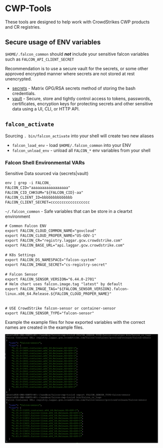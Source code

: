 # CWP-Tools

These tools are designed to help work with CrowdStrikes CWP products and CR registries.

## Secure usage of ENV variables 

`$HOME/.falcon_common` should ***not*** include your sensitive falcon variables such as `FALCON_API_CLIENT_SECRET`

Recommendation is to use a secure vault for the secrets, or some other approved encrypted manner where secrets are not stored at rest unencrypted.

* [secrets](https://github.com/shadowbq/matrix.secrets) - Matrix GPG/RSA secrets method of storing the bash credentials.
* [vault](https://www.vaultproject.io/) - Secure, store and tightly control access to tokens, passwords, certificates, encryption keys for protecting secrets and other sensitive data using a UI, CLI, or HTTP API.


## `falcon_activate`

Sourcing `. bin/falcon_activate` into your shell will create two new aliases 

* `falcon_load_env` - load `$HOME/.falcon_common` into your ENV
* `falcon_unload_env` - unload all `FALCON_*` env variables from your shell

### Falcon Shell Environmental VARs

Sensitive Data sourced via (secrets|vault)

```
env | grep -i FALCON_
FALCON_CID="aaaaaaaaaaaaaaaaa"
FALCON_CID_CHKSUM="${FALCON_CID}-aa"
FALCON_CLIENT_ID=bbbbbbbbbbbbbb
FALCON_CLIENT_SECRET=cccccccccccccccccc
```

`~/.falcon_common` - Safe variables that can be store in a cleartxt environment

```
# Common Falcon ENV
export FALCON_CLOUD_COMMON_NAME="govcloud"
export FALCON_CLOUD_PROPER_NAME="US-GOV-1"
export FALCON_CR="registry.laggar.gcw.crowdstrike.com"
export FALCON_BASE_URL="api.laggar.gcw.crowdstrike.com"

# K8s Settings
export FALCON_DS_NAMESPACE="falcon-system"
export FALCON_IMAGE_SECRET="cs-registry-secret"

# Falcon Sensor
export FALCON_SENSOR_VERSION="6.44.0-2701"
# Helm chart uses falcon.image.tag "latest" by default
export FALCON_IMAGE_TAG="${FALCON_SENSOR_VERSION}.falcon-linux.x86_64.Release.${FALCON_CLOUD_PROPER_NAME}"


# USE CrowdStrike falcon-sensor or container-sensor
export FALCON_SENSOR_TYPE="falcon-sensor"
```





Example the example files for how exported variables with the correct names are created in the example files.

![Screenshot](docs/Fetching%20Tags.png?raw=true "Screenshot") <!-- .element height="50%" width="50%" -->
